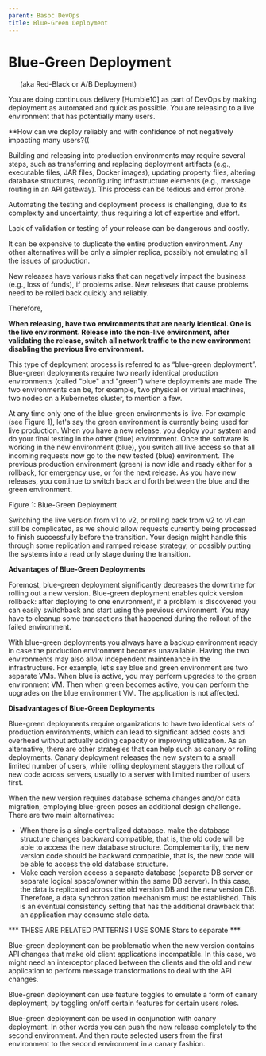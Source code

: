 ```yaml
---
parent: Basoc DevOps
title: Blue-Green Deployment
---
```

# Blue-Green Deployment 
&nbsp;&nbsp;&nbsp;&nbsp;&nbsp;&nbsp;(aka Red-Black or A/B Deployment)

You are doing continuous delivery [Humble10] as part of DevOps by making deployment as automated and quick as possible. You are releasing to a live environment that has potentially many users.

**How can we deploy reliably and with confidence of not negatively impacting many users?((

Building and releasing into production environments may require several steps, such as transferring and replacing deployment artifacts (e.g., executable files, JAR files, Docker images), updating property files, altering database structures, reconfiguring infrastructure elements (e.g., message routing in an API gateway). This process can be tedious and error prone.

Automating the testing and deployment process is challenging, due to its complexity and uncertainty, thus requiring a lot of expertise and effort.

Lack of validation or testing of your release can be dangerous and costly.

It can be expensive to duplicate the entire production environment. Any other alternatives will be only a simpler replica, possibly not emulating all the issues of production.

New releases have various risks that can negatively impact the business (e.g., loss of funds), if problems arise. New releases that cause problems need to be rolled back quickly and reliably.

Therefore,

**When releasing, have two environments that are nearly identical. One is the live environment. Release into the non-live environment, after validating the release, switch all network traffic to the new environment disabling the previous live environment.**

This type of deployment process is referred to as “blue-green deployment”. Blue-green deployments require two nearly identical production environments (called "blue" and "green") where deployments are made The two environments can be, for example, two physical or virtual machines, two nodes on a Kubernetes cluster, to mention a few.

At any time only one of the blue-green environments is live. For example (see Figure 1), let's say the green environment is currently being used for live production. When you have a new release, you deploy your system and do your final testing in the other (blue) environment. Once the software is working in the new environment (blue), you switch all live access so that all incoming requests now go to the new tested (blue) environment. The previous production environment (green) is now idle and ready either for a rollback, for emergency use, or for the next release. As you have new releases, you continue to switch back and forth between the blue and the green environment. 
            
Figure 1: Blue-Green Deployment

Switching the live version from v1 to v2, or rolling back from v2 to v1 can still be complicated, as we should allow requests currently being processed to finish successfully before the transition. Your design might handle this through some replication and ramped release strategy, or possibly putting the systems into a read only stage during the transition.

**Advantages of Blue-Green Deployments**

Foremost, blue-green deployment significantly decreases the downtime for rolling out a new version. 
Blue-green deployment enables quick version rollback: after deploying to one environment, if a problem is discovered you can easily switchback and start using the previous environment. You may have to cleanup some transactions that happened during the rollout of the failed environment.

With blue-green deployments you always have a backup environment ready in case the production environment becomes unavailable. Having the two environments may also allow independent maintenance in the infrastructure. For example, let’s say blue and green environment are two separate VMs. When blue is active, you may perform upgrades to the green environment VM. Then when green becomes active, you can perform the upgrades on the blue environment VM. The application is not affected. 

**Disadvantages of Blue-Green Deployments**

Blue-green deployments require organizations to have two identical sets of production environments, which can lead to significant added costs and overhead without actually adding capacity or improving utilization. As an alternative, there are other strategies that can help such as canary or rolling deployments. Canary deployment releases the new system to a small limited number of users, while rolling deployment staggers the rollout of new code across servers, usually to a server with limited number of users first.

When the new version requires database schema changes and/or data migration, employing blue-green poses an additional design challenge. There are two main alternatives:
* When there is a single centralized database. make the database structure changes backward compatible, that is, the old code will be able to access the new database structure. Complementarily, the new version code should be backward compatible, that is, the new code will be able to access the old database structure.   
* Make each version access a separate database (separate DB server or separate logical space/owner within the same DB server). In this case, the data is replicated across the old version DB and the new version DB. Therefore, a data synchronization mechanism must be established. This is an eventual consistency setting that has the additional drawback that an application may consume stale data.

*** THESE ARE RELATED PATTERNS I USE SOME Stars to separate ***

Blue-green deployment can be problematic when the new version contains API changes that make old client applications incompatible. In this case, we might need an interceptor placed between the clients and the old and new application to perform message transformations to deal with the API changes.

Blue-green deployment can use feature toggles to emulate a form of canary deployment, by toggling on/off certain features for certain users roles.

Blue-green deployment can be used in conjunction with canary deployment. In other words you can push the new release completely to the second environment. And then route selected users from the first environment to the second environment in a canary fashion. 



